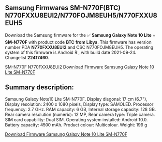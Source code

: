 <h2>Samsung Firmwares SM-N770F(BTC) N770FXXU8EUI2/N770FOJM8EUH5/N770FXXU8EUH5</h2>
Download the Samsung firmware for the ✅ <strong>Samsung Galaxy Note 10 Lite </strong> ⭐ <strong>SM-N770F</strong> with product code <strong>BTC</strong> <strong> from Libya</strong>. This firmware has version number PDA <strong>N770FXXU8EUI2</strong> and CSC N770FOJM8EUH5. The operating system of this firmware is Android R , with build date 2021-09-24. Changelist <strong>22417460</strong>.


[SM-N770F](https://samfirm.shop/samsung/model/SM-N770F)
[N770FXXU8EUI2](https://samfirm.shop/samsung/pda/N770FXXU8EUI2)
[Download Firmware Samsung Galaxy Note 10 Lite SM-N770F](https://samfirm.shop/samsung/firmware/459770)
<h2>Summary description:</h2>
<p>Samsung Galaxy Note10 Lite SM-N770F. Display diagonal: 17 cm (6.7"), Display resolution: 2400 x 1080 pixels, Display type: SAMOLED. Processor frequency: 2.7 GHz. RAM capacity: 6 GB, Internal storage capacity: 128 GB. Rear camera resolution (numeric): 12 MP, Rear camera type: Triple camera. SIM card capability: Dual SIM. Operating system installed: Android 10.0. Battery capacity: 4500 mAh. Product colour: Multicolour. Weight: 199 g</p>


[Download Firmware Samsung Galaxy Note 10 Lite SM-N770F](https://samfirm.shop/samsung/firmware/459770)
